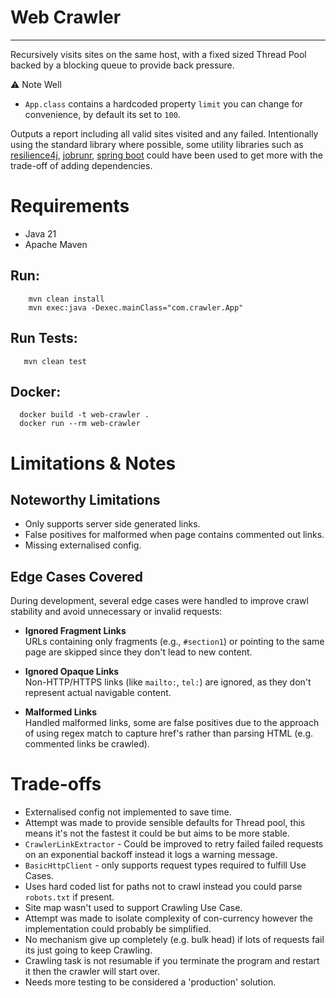 # Web Crawler
---

Recursively visits sites on the same host, with a fixed sized Thread Pool backed by a blocking queue to provide back pressure.

⚠️ Note Well

- `App.class` contains a hardcoded property `limit` you can change for convenience, by default its set to `100`.

Outputs a report including all valid sites visited and any failed. Intentionally using the standard library where possible, some utility libraries such as [resilience4j](https://resilience4j.readme.io/docs/getting-started), [jobrunr](https://www.jobrunr.io/en/), [spring boot](https://spring.io/projects/spring-boot) could have been used to get more with the trade-off of adding dependencies.

# Requirements

- Java 21
- Apache Maven

## Run:

```
    mvn clean install
    mvn exec:java -Dexec.mainClass="com.crawler.App"
```

## Run Tests:

```
   mvn clean test
```

## Docker:

```
  docker build -t web-crawler .
  docker run --rm web-crawler
```

# Limitations & Notes

## Noteworthy Limitations

- Only supports server side generated links.
- False positives for malformed when page contains commented out links.
- Missing externalised config.

## Edge Cases Covered

During development, several edge cases were handled to improve crawl stability and avoid unnecessary or invalid requests:

- **Ignored Fragment Links**  
  URLs containing only fragments (e.g., `#section1`) or pointing to the same page are skipped since they don't lead to new content.

- **Ignored Opaque Links**  
  Non-HTTP/HTTPS links (like `mailto:`, `tel:`) are ignored, as they don't represent actual navigable content.

- **Malformed Links**  
  Handled malformed links, some are false positives due to the approach of using regex match to capture href's rather than parsing HTML (e.g. commented links be crawled).

# Trade-offs

- Externalised config not implemented to save time.
- Attempt was made to provide sensible defaults for Thread pool, this means it's not the fastest it could be but aims to be more stable.
- `CrawlerLinkExtractor` - Could be improved to retry failed failed requests on an exponential backoff instead it logs a warning message.
- `BasicHttpClient` - only supports request types required to fulfill Use Cases.
- Uses hard coded list for paths not to crawl instead you could parse `robots.txt` if present.
- Site map wasn't used to support Crawling Use Case.
- Attempt was made to isolate complexity of con-currency however the implementation could probably be simplified.
- No mechanism give up completely (e.g. bulk head) if lots of requests fail its just going to keep Crawling.
- Crawling task is not resumable if you terminate the program and restart it then the crawler will start over.
- Needs more testing to be considered a 'production' solution.
